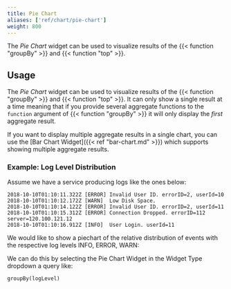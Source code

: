 ```yaml
---
title: Pie Chart
aliases: ['ref/chart/pie-chart']
weight: 800
---
```


The _Pie Chart_ widget can be used to visualize results of the {{< function "groupBy" >}}
and {{< function "top" >}}.

## Usage

The _Pie Chart_ widget can be used to visualize results of the {{< function "groupBy" >}}
and {{< function "top" >}}. It can only show a single result at a time meaning that
if you provide several aggregate functions to the `function` argument of {{< function "groupBy" >}}
it will only display the _first_ aggregate result.

If you want to display multiple aggregate results in a single chart, you can use
the [Bar Chart Widget]({{< ref "bar-chart.md" >}}) which supports showing multiple
aggregate results.

### Example: Log Level Distribution

Assume we have a service producing logs like the ones below:

```
2018-10-10T01:10:11.322Z [ERROR] Invalid User ID. errorID=2, userId=10
2018-10-10T01:10:12.172Z [WARN]  Low Disk Space.
2018-10-10T01:10:14.122Z [ERROR] Invalid User ID. errorID=2, userId=11
2018-10-10T01:10:15.312Z [ERROR] Connection Dropped. errorID=112 server=120.100.121.12
2018-10-10T01:10:16.912Z [INFO]  User Login. userId=11
```

We would like to show a piechart of the relative distribution of events with
the respective log levels INFO, ERROR, WARN:

We can do this by selecting the Pie Chart Widget in the Widget Type dropdown
a query like:

```humio
groupBy(logLevel)
```
